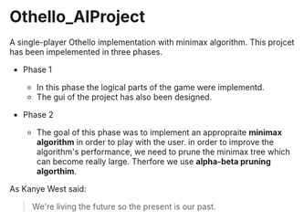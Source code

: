 # Othello_AIProject
A single-player Othello implementation with minimax algorithm.
This projcet has been impelemented in three phases.

* Phase 1
   * In this phase the logical parts of the game were implementd.
   * The gui of the project has also been designed.
   
* Phase 2
   * The goal of this phase was to implement an appropraite **minimax algorithm** in order to play with the user.
     in order to improve the algorithm's performance, we need to prune the minimax tree which can become really large. Therfore 
     we use **alpha-beta pruning algorthim**.
     
     
As Kanye West said:

> We're living the future so
> the present is our past.

